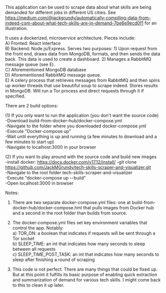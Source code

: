 This application can be used to scrape data about what skills are being demanded for different jobs in different US cities. See https://medium.com/@jackgrundy/automatically-compiling-data-from-indeed-com-about-what-tech-skills-are-in-demand-7be6e9ecd0f1 for an illustration.  
  
It uses a dockerized, microservice architecture. Pieces include:  
A) Fronted: React interface  
B) Backend: Node.js/Express. Serves two purposes: 1) Upon request from the front end, draws data from MongoDB, formats, and then sends the data back. This data is used to create a dashboard. 2) Manages a RabbitMQ message queue (see E).  
C) Aforementioned MongoDB database  
D) Aforementioned RabbitMQ message queue.  
E) A celery process that retrieves messages from RabbitMQ and then spins up worker threads that use beautiful soup to scrape indeed. Stores results in MongoDB. Will run a Tor process and direct requests through it if specified.     
  
  
  
There are 2 build options:  
  
(1) If you only want to run the application (you don't want the source code)  
-Download build-from-docker-hub/docker-compose.yml  
-Navigate to the folder where you downloaded docker-compose.yml  
-Execute "Docker-compose up"  
-Wait until everything is up and running (a few minutes to download and a few minutes to start up)  
-Navigate to localhost:3000 in your browser  
  
  
(2) If you want to play around with the source code and build new images  
-install docker: https://docs.docker.com/v17.12/install/ 
-git clone https://github.com/JackMGrundy/tech-skills-scraper-and-visualizer.git           
-Navigate to the root folder tech-skills-scraper-and-visualizer  
-Execute "docker-compose up --build"  
-Open localhost:3000 in browser    
  
  
  
Notes:
1) There are two separate docker-compose.yml files: one at build-from-docker-hub/docker-compose.hml that pulls images from Docker hub and a second in the root folder than builds from source.   
2) The docker-compose.yml files set key environment variables that control the app. Notably:  
a) TOR_ON: a boolean that indicates if requests will be sent through a Tor socket  
b) SLEEP_TIME: an int that indicates how many seconds to sleep between all requests  
c) SLEEP_TIME_POST_TASK: an int that indicates how many seconds to sleep after finishing a round of scraping  

3) This code is not perfect. There are many things that could be fixed up. But at this point it fulfills its basic purpose of enabling quick extraction and summarization of demand for various tech skills. I might come back to this to clean it up later. 
